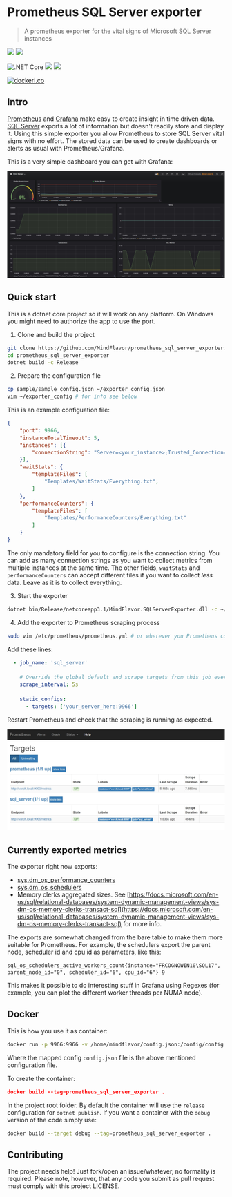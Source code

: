 # Prometheus SQL Server exporter

> A prometheus exporter for the vital signs of Microsoft SQL Server instances

![](https://img.shields.io/github/license/mindflavor/prometheus_sql_server_exporter.svg)
![](https://img.shields.io/github/release/mindflavor/prometheus_sql_server_exporter.svg)

![.NET Core](https://github.com/MindFlavor/prometheus_sql_server_exporter/workflows/.NET%20Core/badge.svg?branch=master)
![](https://img.shields.io/github/commits-since/mindflavor/prometheus_sql_server_exporter/v1.0.0.svg)
![](https://img.shields.io/github/contributors/mindflavor/prometheus_sql_server_exporter.svg)

[![dockeri.co](https://dockeri.co/image/mindflavor/prometheus_sql_server_exporter)](https://hub.docker.com/r/mindflavor/prometheus_sql_server_exporter)



## Intro
[Prometheus](https://prometheus.io) and [Grafana](https://grafana.com) make easy to create insight in time driven data. [SQL Server](https://www.microsoft.com/en-us/sql-server/sql-server-2017) exports a lot of information but doesn't readily store and display it. Using this simple exporter you allow Prometheus to store SQL Server vital signs with no effort. The stored data can be used to create dashboards or alerts as usual with Prometheus/Grafana.

This is a very simple dashboard you can get with Grafana:

![](extra/snap00.jpg)

## Quick start

This is a dotnet core project so it will work on any platform. On Windows you might need to authorize the app to use the port.

1. Clone and build the project

```bash
git clone https://github.com/MindFlavor/prometheus_sql_server_exporter.git
cd prometheus_sql_server_exporter
dotnet build -c Release
```

2. Prepare the configuration file

```bash
cp sample/sample_config.json ~/exporter_config.json
vim ~/exporter_config # for info see below
```

This is an example configuation file:

```json
{
    "port": 9966,
    "instanceTotalTimeout": 5,
    "instances": [{
        "connectionString": "Server=<your_instance>;Trusted_Connection=True;"
    }],
    "waitStats": {
        "templateFiles": [
            "Templates/WaitStats/Everything.txt",
        ]
    },
    "performanceCounters": {
        "templateFiles": [
            "Templates/PerformanceCounters/Everything.txt"
        ]
    }
}
```

The only mandatory field for you to configure is the connection string. You can add as many connection strings as you want to collect metrics from multiple instances at the same time.
The other fields, `waitStats` and `performanceCounters` can accept different files if you want to collect *less* data. Leave as it is to collect everything.

3. Start the exporter

```bash
dotnet bin/Release/netcoreapp3.1/MindFlavor.SQLServerExporter.dll -c ~/exporter_config.json
```

4. Add the exporter to Prometheus scraping process

```bash
sudo vim /etc/prometheus/prometheus.yml # or wherever you Prometheus config file is
```

Add these lines: 

```yaml
  - job_name: 'sql_server'

    # Override the global default and scrape targets from this job every 5 seconds.
    scrape_interval: 5s

    static_configs:
      - targets: ['your_server_here:9966']
```

Restart Prometheus and check that the scraping is running as expected.

![](extra/prom00.jpg)

## Currently exported metrics

The exporter right now exports:

* [sys.dm_os_performance_counters](https://docs.microsoft.com/en-us/sql/relational-databases/system-dynamic-management-views/sys-dm-os-performance-counters-transact-sql)
* [sys.dm_os_schedulers](https://docs.microsoft.com/en-us/sql/relational-databases/system-dynamic-management-views/sys-dm-os-schedulers-transact-sql)
* Memory clerks aggregated sizes. See [https://docs.microsoft.com/en-us/sql/relational-databases/system-dynamic-management-views/sys-dm-os-memory-clerks-transact-sql](https://docs.microsoft.com/en-us/sql/relational-databases/system-dynamic-management-views/sys-dm-os-memory-clerks-transact-sql) for more info.

The exports are somewhat changed from the bare table to make them more suitable for Prometheus. For example, the schedulers export the parent node, scheduler id and cpu id as parameters, like this:

```
sql_os_schedulers_active_workers_count{instance="FRCOGNOWIN10\SQL17", parent_node_id="0", scheduler_id="6", cpu_id="6"} 9
```

This makes it possible to do interesting stuff in Grafana using Regexes (for example, you can plot the different worker threads per NUMA node).

## Docker

This is how you use it as container:

```bash
docker run -p 9966:9966 -v /home/mindflavor/config.json:/config/config.json mindflavor:prometheus_sql_server_exporter
```

Where the mapped config `config.json` file is the above mentioned configuration file.

To create the container:

```json
docker build --tag=prometheus_sql_server_exporter .
```

In the project root folder. By default the container will use the `release` configuration for `dotnet publish`. If you want a container with the `debug` version of the code simply use:

```bash
docker build --target debug --tag=prometheus_sql_server_exporter .
```

## Contributing

The project needs help! Just fork/open an issue/whatever, no formality is required. Please note, however, that any code you submit as pull request must comply with this project LICENSE.
